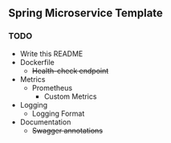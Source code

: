 ## Spring Microservice Template

### TODO
* Write this README
* Dockerfile
  * ~~Health-check endpoint~~
* Metrics
  * Prometheus
    * Custom Metrics
* Logging
  * Logging Format
* Documentation
  * ~~Swagger annotations~~
